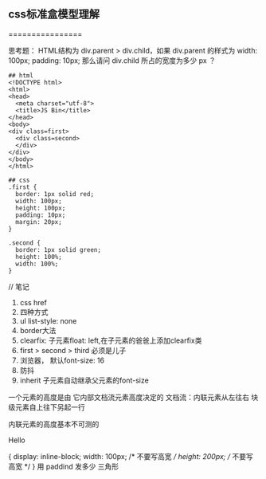 ## css标准盒模型理解
================

思考题：
HTML结构为 div.parent > div.child，如果 div.parent 的样式为 width: 100px; padding: 10px;
那么请问 div.child 所占的宽度为多少 px ？


```
## html 
<!DOCTYPE html>
<html>
<head>
  <meta charset="utf-8">
  <title>JS Bin</title>
</head>
<body>
<div class=first>
  <div class=second>
  </div>
</div>
</body>
</html>
```

```
## css
.first {
  border: 1px solid red;
  width: 100px;
  height: 100px;
  padding: 10px;
  margin: 20px;
}

.second {
  border: 1px solid green;
  height: 100%;
  width: 100%;
}
```


// 笔记
1. css href
2. 四种方式
3. ul list-style: none
4. border大法
5. clearfix: 子元素float: left,在子元素的爸爸上添加clearfix类
6.  first > second > third 必须是儿子
7. 浏览器， 默认font-size: 16
8. 防抖
9. inherit 子元素自动继承父元素的font-size


一个元素的高度是由 它内部文档流元素高度决定的
文档流：内联元素从左往右 块级元素自上往下另起一行


内联元素的高度基本不可测的


<span>Hello</span>

{
	display: inline-block;
	width: 100px; /*  不要写高宽 */
	height: 200px; /*  不要写高宽 */
}
用 paddind 发多少 三角形
